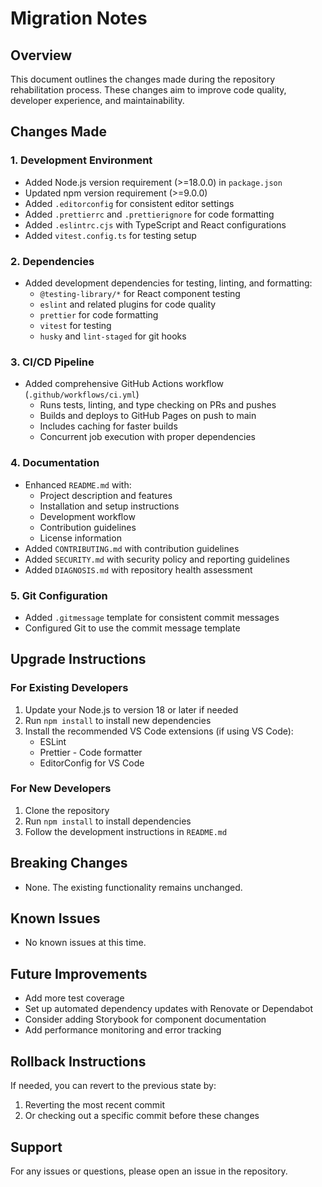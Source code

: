 # Migration Notes

## Overview
This document outlines the changes made during the repository rehabilitation process. These changes aim to improve code quality, developer experience, and maintainability.

## Changes Made

### 1. Development Environment
- Added Node.js version requirement (>=18.0.0) in `package.json`
- Updated npm version requirement (>=9.0.0)
- Added `.editorconfig` for consistent editor settings
- Added `.prettierrc` and `.prettierignore` for code formatting
- Added `.eslintrc.cjs` with TypeScript and React configurations
- Added `vitest.config.ts` for testing setup

### 2. Dependencies
- Added development dependencies for testing, linting, and formatting:
  - `@testing-library/*` for React component testing
  - `eslint` and related plugins for code quality
  - `prettier` for code formatting
  - `vitest` for testing
  - `husky` and `lint-staged` for git hooks

### 3. CI/CD Pipeline
- Added comprehensive GitHub Actions workflow (`.github/workflows/ci.yml`)
  - Runs tests, linting, and type checking on PRs and pushes
  - Builds and deploys to GitHub Pages on push to main
  - Includes caching for faster builds
  - Concurrent job execution with proper dependencies

### 4. Documentation
- Enhanced `README.md` with:
  - Project description and features
  - Installation and setup instructions
  - Development workflow
  - Contribution guidelines
  - License information
- Added `CONTRIBUTING.md` with contribution guidelines
- Added `SECURITY.md` with security policy and reporting guidelines
- Added `DIAGNOSIS.md` with repository health assessment

### 5. Git Configuration
- Added `.gitmessage` template for consistent commit messages
- Configured Git to use the commit message template

## Upgrade Instructions

### For Existing Developers
1. Update your Node.js to version 18 or later if needed
2. Run `npm install` to install new dependencies
3. Install the recommended VS Code extensions (if using VS Code):
   - ESLint
   - Prettier - Code formatter
   - EditorConfig for VS Code

### For New Developers
1. Clone the repository
2. Run `npm install` to install dependencies
3. Follow the development instructions in `README.md`

## Breaking Changes
- None. The existing functionality remains unchanged.

## Known Issues
- No known issues at this time.

## Future Improvements
- Add more test coverage
- Set up automated dependency updates with Renovate or Dependabot
- Consider adding Storybook for component documentation
- Add performance monitoring and error tracking

## Rollback Instructions
If needed, you can revert to the previous state by:
1. Reverting the most recent commit
2. Or checking out a specific commit before these changes

## Support
For any issues or questions, please open an issue in the repository.
